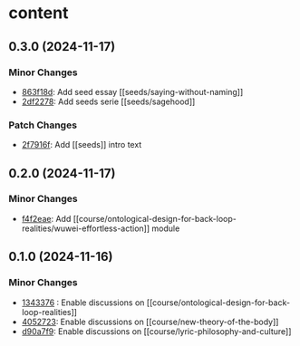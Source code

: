 # content

## 0.3.0 (2024-11-17)

### Minor Changes

- [863f18d](https://github.com/thepopupschool/thepopupschool/commit/863f18d): Add seed essay [[seeds/saying-without-naming]]
- [2df2278](https://github.com/thepopupschool/thepopupschool/commit/2df2278): Add seeds serie [[seeds/sagehood]]

### Patch Changes

- [2f7916f](https://github.com/thepopupschool/thepopupschool/commit/2f7916f): Add [[seeds]] intro text

## 0.2.0 (2024-11-17)

### Minor Changes

- [f4f2eae](https://github.com/thepopupschool/thepopupschool/commit/f4f2eae): Add [[course/ontological-design-for-back-loop-realities/wuwei-effortless-action]] module

## 0.1.0 (2024-11-16)

### Minor Changes

- [1343376](https://github.com/thepopupschool/thepopupschool/commit/1343376) : Enable discussions on [[course/ontological-design-for-back-loop-realities]]
- [4052723](https://github.com/thepopupschool/thepopupschool/commit/4052723): Enable discussions on [[course/new-theory-of-the-body]]
- [d90a7f9](https://github.com/thepopupschool/thepopupschool/commit/d90a7f9): Enable discussions on [[course/lyric-philosophy-and-culture]]
